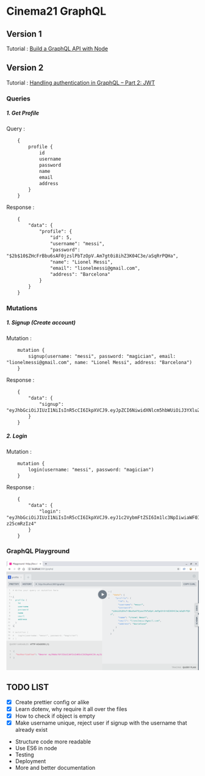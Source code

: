 # Cinema21 GraphQL

## Version 1

Tutorial : [Build a GraphQL API with Node](https://blog.jscrambler.com/build-a-graphql-api-with-node/)

## Version 2

Tutorial : [Handling authentication in GraphQL – Part 2: JWT
](https://blog.pusher.com/handling-authentication-in-graphql-jwt/)

### Queries

##### 1. Get Profile

Query :

```
    {
        profile {
            id
            username
            password
            name
            email
            address
        }
    }
```

Response :

```
    {
        "data": {
            "profile": {
                "id": 5,
                "username": "messi",
                "password": "$2b$10$ZHcFrBbu6sAF0jzslPbTzOpV.Am7gt0i8ihZ3K04C3e/aSqRrPQHa",
                "name": "Lionel Messi",
                "email": "lionelmessi@gmail.com",
                "address": "Barcelona"
            }
        }
    }
```

### Mutations

##### 1. Signup (Create account)

Mutation :

```
    mutation {
        signup(username: "messi", password: "magician", email: "lionelmessi@gmail.com", name: "Lionel Messi", address: "Barcelona")
    }
```

Response :

```
    {
        "data": {
            "signup": "eyJhbGciOiJIUzI1NiIsInR5cCI6IkpXVCJ9.eyJpZCI6NiwidXNlcm5hbWUiOiJ3YXluZXJvb25leSIsImlhdCI6MTU2ODU1ODA0MCwiZXhwIjoxNjAwMTE1NjQwfQ.WA_g4xTEN6WoXJ4rrJR5felse4UXJje3fueLbTnE3rU"
        }
    }
```

##### 2. Login

Mutation :

```
    mutation {
        login(username: "messi", password: "magician")
    }
```

Response :

```
    {
        "data": {
            "login": "eyJhbGciOiJIUzI1NiIsInR5cCI6IkpXVCJ9.eyJ1c2VybmFtZSI6Im1lc3NpIiwiaWF0IjoxNTY4NTU4MTUzLCJleHAiOjE1Njg2NDQ1NTN9.yUFo9bCIK3hA5m7MYZC94IvakyW1KhLi-z25cmRzIz4"
        }
    }
```

### GraphQL Playground

![GraphQL Playground in Development](./images/playground.png)

## TODO LIST

- [x] Create prettier config or alike
- [x] Learn dotenv, why require it all over the files
- [x] How to check if object is empty
- [x] Make username unique, reject user if signup with the username that already exist
- Structure code more readable
- Use ES6 in node
- Testing
- Deployment
- More and better documentation
